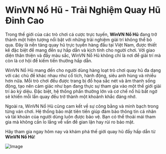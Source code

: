 # WinVN Nổ Hũ - Trải Nghiệm Quay Hũ Đỉnh Cao

Trong thế giới của các trò chơi cá cược trực tuyến, **WinVN Nổ Hũ** đang trở thành một hiện tượng nổi bật với những trải nghiệm giải trí không thể bỏ qua. Đây là nền tảng quay hũ trực tuyến hàng đầu tại Việt Nam, được thiết kế đặc biệt để mang đến sự hấp dẫn và kịch tính cho người chơi. Với giao diện thân thiện và đầy màu sắc, WinVN Nổ Hũ không chỉ là nơi để giải trí mà còn là cơ hội để kiếm tiền thưởng hấp dẫn.

WinVN Nổ Hũ mang đến cho người dùng hàng loạt trò chơi quay hũ đa dạng với các chủ đề khác nhau như cổ tích, hành động, siêu anh hùng và nhiều hơn nữa. Mỗi trò chơi đều được trang bị đồ họa sắc nét và âm thanh sống động, tạo nên cảm giác như bạn đang thực sự tham gia vào một thế giới giải trí ảo kỳ diệu. Đặc biệt, hệ thống phần thưởng lớn và cơ chế nổ hũ bất ngờ sẽ khiến mỗi lần quay đều trở thành một khoảnh khắc đáng nhớ.

Ngoài ra, WinVN Nổ Hũ cũng cam kết về sự công bằng và minh bạch trong từng ván chơi. Hệ thống bảo mật tiên tiến giúp đảm bảo thông tin cá nhân và tài khoản của người dùng luôn được bảo vệ. Bạn có thể thoải mái tham gia mà không cần lo lắng về vấn đề gian lận hay rủi ro bảo mật.

Hãy tham gia ngay hôm nay và khám phá thế giới quay hũ đầy hấp dẫn từ **WinVN Nổ Hũ**! 

![Image](https://github.com/user-attachments/assets/bd51ea9f-0666-407b-a7a7-98ead6de688c)